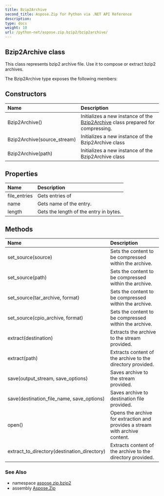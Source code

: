 ```yaml
---
title: Bzip2Archive
second_title: Aspose.Zip for Python via .NET API Reference
description: 
type: docs
weight: 10
url: /python-net/aspose.zip.bzip2/bzip2archive/
---
```


## Bzip2Archive class

This class represents bzip2 archive file. Use it to compose or extract bzip2 archives.

The Bzip2Archive type exposes the following members:
## Constructors
| Name | Description |
| :- | :- |
|Bzip2Archive()|Initializes a new instance of the [Bzip2Archive](/zip/python-net/aspose.zip.bzip2/bzip2archive/) class prepared for compressing.|
|Bzip2Archive(source_stream)|Initializes a new instance of the Bzip2Archive class|
|Bzip2Archive(path)|Initializes a new instance of the Bzip2Archive class|
## Properties
| Name | Description |
| :- | :- |
|file_entries|Gets entries of|
|name|Gets name of the entry.|
|length|Gets the length of the entry in bytes.|
## Methods
| Name | Description |
| :- | :- |
|set_source(source)|Sets the content to be compressed within the archive.|
|set_source(path)|Sets the content to be compressed within the archive.|
|set_source(tar_archive, format)|Sets the content to be compressed within the archive.|
|set_source(cpio_archive, format)|Sets the content to be compressed within the archive.|
|extract(destination)|Extracts the archive to the stream provided.|
|extract(path)|Extracts content of the archive to the directory provided.|
|save(output_stream, save_options)|Saves archive to the stream provided.|
|save(destination_file_name, save_options)|Saves archive to destination file provided.|
|open()|Opens the archive for extraction and provides a stream with archive content.|
|extract_to_directory(destination_directory)|Extracts content of the archive to the directory provided.|

### See Also

* namespace [aspose.zip.bzip2](/zip/python-net/aspose.zip.bzip2/)
* assembly [Aspose.Zip](/zip/python-net/)


